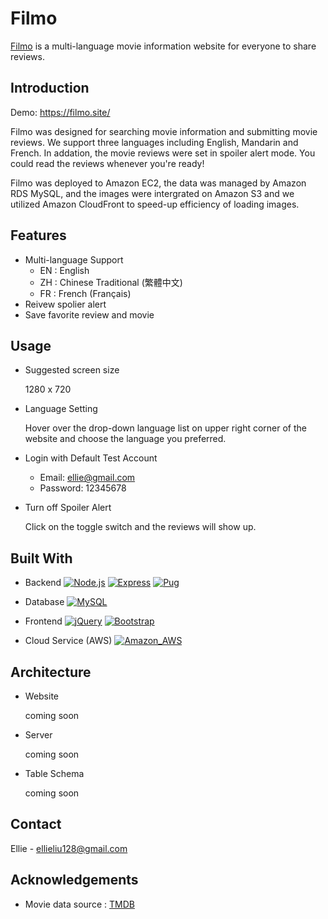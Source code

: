 # Filmo

[Filmo](https://filmo.site/) is a multi-language movie information website for everyone to share reviews.


## Introduction

Demo: https://filmo.site/

Filmo was designed for searching movie information and submitting movie reviews. We support three languages including English, Mandarin and French. In addation, the movie reviews were set in spoiler alert mode. You could read the reviews whenever you're ready!

Filmo was deployed to Amazon EC2, the data was managed by Amazon RDS MySQL, and the images were intergrated on Amazon S3 and we utilized Amazon CloudFront to speed-up efficiency of loading images.
## Features

- Multi-language Support
    - EN : English
    - ZH : Chinese Traditional (繁體中文)
    - FR : French (Français)
- Reivew spolier alert 
- Save favorite review and movie
## Usage

- Suggested screen size

  1280 x 720

- Language Setting 

  Hover over the drop-down language list on upper right corner of the website and choose the language you preferred.

- Login with Default Test Account
   
  - Email: ellie@gmail.com
  - Password: 12345678

- Turn off Spoiler Alert

  Click on the toggle switch and the reviews will show up.


## Built With
- Backend
    [![Node.js](https://img.shields.io/badge/Node.js-339933?style=for-the-badge&logo=nodedotjs&logoColor=white)](https://nodejs.org/en/) 
    [![Express](https://img.shields.io/badge/Express.js-000000?style=for-the-badge&logo=express&logoColor=white)](https://expressjs.com/)
    [![Pug](https://img.shields.io/badge/Pug-E3C29B?style=for-the-badge&logo=pug&logoColor=black)](https://pugjs.org/api/getting-started.html)

- Database
    [![MySQL](https://img.shields.io/badge/MySQL-005C84?style=for-the-badge&logo=mysql&logoColor=white)](https://www.mysql.com/)

- Frontend
    [![jQuery](https://img.shields.io/badge/jQuery-0769AD?style=for-the-badge&logo=jquery&logoColor=white)](https://jquery.com/)
    [![Bootstrap](https://img.shields.io/badge/Bootstrap-563D7C?style=for-the-badge&logo=bootstrap&logoColor=white)](https://getbootstrap.com/)

- Cloud Service (AWS)
    [![Amazon_AWS](https://img.shields.io/badge/Amazon_AWS-FF9900?style=for-the-badge&logo=amazonaws&logoColor=white)](https://aws.amazon.com/tw/)

## Architecture

- Website
  
  coming soon 

- Server

  coming soon 
  
- Table Schema

  coming soon 
  
## Contact

Ellie - ellieliu128@gmail.com
## Acknowledgements

 - Movie data source : [TMDB](https://www.themoviedb.org/documentation/api)
